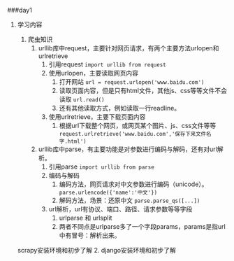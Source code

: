 ###day1

1. 学习内容
	1. 爬虫知识
		1. urllib库中request，主要针对网页请求，有两个主要方法urlopen和urlretrieve
			1. 引用request
				`import urllib from request`
			2. 使用urlopen，主要读取网页内容
				1. 打开网站
					`url = request.urlopen('www.baidu.com')`
				2. 读取页面内容，但是只有html文件，其他js、css等等文件不会读取
					`url.read()`
				3. 还有其他读取方式，例如读取一行readline。
			3. 使用urlretrieve，主要下载页面内容
				1. 根据url下载整个网页，或网页某个图片、js、css文件等等
					`request.urlretrieve('www.baidu.com','保存下来文件名字.html')`
		2. urllib库中parse，有主要功能是对参数进行编码与解码，还有对url解析。
			1. 引用parse
				`import urllib from parse`
			2. 编码与解码
				1. 编码方法，网页请求对中文参数进行编码（unicode）。
					`parse.urlencode({'name':'中文'})`
				2. 解码方法，场景：还原中文
					`parse.parse_qs([...])`
			3. url解析，url有协议、端口、路径、请求参数等等字段
				1. urlparse 和 urlsplit 
				2. 两者不同点是urlparse多了一个字段params，params是指url中有冒号：解析出来。


	scrapy安装环境和初步了解
	2. django安装环境和初步了解